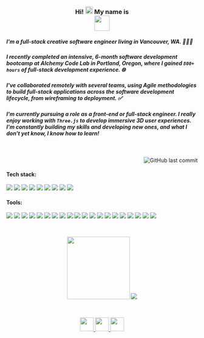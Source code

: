 <div align="center">
    <h3> Hi!
    <img src="https://media.giphy.com/media/hvRJCLFzcasrR4ia7z/giphy.gif" style="max-width: 100%; display: inline-block;" data-target="animated-image.originalImage" height="20px" width="auto"> My name is <br />
<img src="https://img.shields.io/badge/Ryan Parker.-%A29B1D20.svg?style=for-the-badge&logo=none&logoColor=#9B1D20" height="40px" width="auto" align="center" />
    </h3>
</div>
<div align="left">
    <h5>
        I'm a full-stack creative software engineer living in Vancouver, WA. 🧑🏻‍💻
 </h5>
    
<h5>I recently completed an intensive, 6-month software development bootcamp at Alchemy Code Lab in Portland, Oregon, where I gained <code>800+ hours</code> of full-stack development experience. 🌐</h5> 
    <h5>I've collaborated remotely with several teams, using Agile methodologies to build full-stack applications across the software development lifecycle, from wireframing to deployment. ✅</h5>
</div>

<h5>I'm currently pursuing a role as a front-end or full-stack engineer. I really enjoy working with <code>Three.js</code> to develop immersive 3D user experiences. I'm constantly building my skills and developing new ones, and what I don't yet know, I know how to learn!</h5>

<p>&nbsp;</p>
<img alt="GitHub last commit" src="https://img.shields.io/github/last-commit/ryan-j-parker/ryan-j-parker?color=00af54&label=last%20updated" align="right" />
<p>&nbsp;</p>
<h4 align="left" color="blue"><b>Tech stack:</b></h4>
<p align="left"><img src="https://img.shields.io/badge/CSS3-1572B6?style=for-the-badge&logo=css3&logoColor=white"> <img src="https://img.shields.io/badge/Express.js-000000?style=for-the-badge&logo=express&logoColor=white"> <img src="https://img.shields.io/badge/HTML5-E34F26?style=for-the-badge&logo=html5&logoColor=white"> <img src="https://img.shields.io/badge/JavaScript-323330?style=for-the-badge&logo=javascript&logoColor=F7DF1E"> <img src="https://img.shields.io/badge/Node.js-339933?style=for-the-badge&logo=nodedotjs&logoColor=white"> <img src="https://img.shields.io/badge/PostgreSQL-316192?style=for-the-badge&logo=postgresql&logoColor=white"> <img src="https://img.shields.io/badge/React-20232A?style=for-the-badge&logo=react&logoColor=61DAFB"> <img src="https://img.shields.io/badge/Supabase-181818?style=for-the-badge&logo=supabase&logoColor=white"> <img src="https://img.shields.io/badge/ThreeJs-black?style=for-the-badge&logo=three.js&logoColor=white">
</p>

<div>
<h4><b>Tools:</b></h4>
<p>
    <img src="https://img.shields.io/badge/adobe%20photoshop-%2331A8FF.svg?style=for-the-badge&logo=adobe%20photoshop&logoColor=white"> <img src="https://img.shields.io/badge/Adobe%20Premiere%20Pro-9999FF.svg?style=for-the-badge&logo=Adobe%20Premiere%20Pro&logoColor=white"> <img src="https://img.shields.io/badge/Adobe%20XD-470137?style=for-the-badge&logo=Adobe%20XD&logoColor=#FF61F6"> 
<img src="https://img.shields.io/badge/blender-%23F5792A.svg?style=for-the-badge&logo=blender&logoColor=white" /> <img src="https://img.shields.io/badge/Discord-5865F2?style=for-the-badge&logo=discord&logoColor=white"> <img src="https://img.shields.io/badge/gimp-5C5543?style=for-the-badge&logo=gimp&logoColor=white"> <img src="https://img.shields.io/badge/GIT-E44C30?style=for-the-badge&logo=git&logoColor=white"> <img src="https://img.shields.io/badge/GitHub-100000?style=for-the-badge&logo=github&logoColor=white"> <img src="https://img.shields.io/badge/green%20sock-88CE02?style=for-the-badge&logo=greensock&logoColor=white" /> <img src="https://img.shields.io/badge/heroku-%23430098.svg?style=for-the-badge&logo=heroku&logoColor=white" /> <img src="https://img.shields.io/badge/Jest-C21325?style=for-the-badge&logo=jest&logoColor=white"> <img src="https://img.shields.io/badge/MUI-007FFF?style=for-the-badge&logo=mui&logoColor=white"> <img src="https://img.shields.io/badge/Miro-F7C922?style=for-the-badge&logo=Miro&logoColor=050036"> <img src="https://img.shields.io/badge/Netlify-00C7B7?style=for-the-badge&logo=netlify&logoColor=white"> <img src="https://img.shields.io/badge/npm-CB3837?style=for-the-badge&logo=npm&logoColor=white"> <img src="https://img.shields.io/badge/Postman-FF6C37?style=for-the-badge&logo=Postman&logoColor=white"> <img src="https://img.shields.io/badge/Sequelize-52B0E7?style=for-the-badge&logo=Sequelize&logoColor=white" /> <img src="https://img.shields.io/badge/Slack-4A154B?style=for-the-badge&logo=slack&logoColor=white"> 
<!--     <img src="https://img.shields.io/badge/storybook-FF4785?style=for-the-badge&logo=storybook&logoColor=white">  -->
    <img src="https://img.shields.io/badge/WebGL-990000?logo=webgl&logoColor=white&style=for-the-badge" /> <img src="https://img.shields.io/badge/Zoom-2D8CFF?style=for-the-badge&logo=zoom&logoColor=white"> </p>
</div>

<p>&nbsp;</p>
<div align="center">
<img src="https://github-readme-stats.vercel.app/api?username=ryan-j-parker&show_icons=true&theme=transparent" height="165px" width="auto" />
<img src="https://github-readme-stats.vercel.app/api/top-langs/?username=ryan-j-parker&layout=compact" />
</div>
<p>&nbsp;</p>

<div display="inline-block" margin="10px" padding="50px" align="center">
    <a href="https://linkedin.com/in/ryanparkerdev">
        <img src="https://img.shields.io/badge/linkedin-%230077B5.svg?style=for-the-badge&logo=linkedin&logoColor=white" 
        height="36px"
        />
    </a>
    <a href="https://twitter.com/ryanparkerdev">
        <img src="https://img.shields.io/badge/Twitter-%231DA1F2.svg?style=for-the-badge&logo=Twitter&logoColor=white" 
        height="36px" padding="50px"
        />
    </a>
    <a href="https://ryanparker.io">
        <img src="https://img.shields.io/badge/Portfolio-%23000000.svg?style=for-the-badge&logo=React&logoColor=#FF7139" 
        height="36px"
        />
    </a>
</div>
<p>&nbsp;</p>

